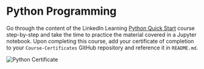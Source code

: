 # Python Programming

Go through the content of the LinkedIn Learning [Python Quick Start](https://www.linkedin.com/learning/python-quick-start/) course step-by-step and take the time to practice the material covered in a Jupyter notebook. Upon completing this course, add your certificate of completion to your `Course-Certificates` GitHub repository and reference it in `README.md`.

![Python Certificate](../linkedFiles/python.png)
